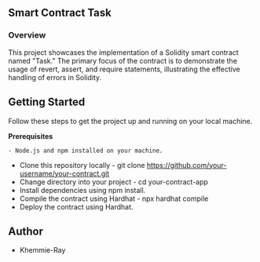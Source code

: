 ## Smart Contract Task

### Overview 

This project showcases the implementation of a Solidity smart contract named "Task." The primary focus of the contract is to demonstrate the usage of revert, assert, and require statements, illustrating the effective handling of errors in Solidity.


## Getting Started

Follow these steps to get the project up and running on your local machine.

**Prerequisites**

    - Node.js and npm installed on your machine.

- Clone this repository locally - git clone https://github.com/your-username/your-contract.git
- Change directory into your project - cd your-contract-app
- Install dependencies using npm install.
- Compile the contract using Hardhat - npx hardhat compile 
- Deploy the contract using Hardhat.

## Author

- Khemmie-Ray